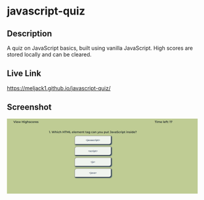 # javascript-quiz

## Description
A quiz on JavaScript basics, built using vanilla JavaScript. High scores are stored locally and can be cleared.

## Live Link
https://meljack1.github.io/javascript-quiz/

## Screenshot

![Screenshot of website](./assets/images/screenshot.PNG?raw=true)